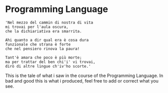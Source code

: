 # Programming Language

```
'Nel mezzo del cammin di nostra di vita
mi trovai per l'aula oscura,
che la dichiariativa era smarrita.

Ahi quanto a dir qual era è cosa dura
funzionale che strana è forte
che nel pensiero rinova la paura!

Tant'è amara che poco è più morte;
ma per trattar del ben chi'i' vi trovai,
dirò di altre lingue ch'iv'ho scorte.'
```
This is the tale of what i saw in the course of the Programming Language. In bad and good this is what i produced, feel free to add or correct what you see.
